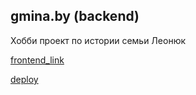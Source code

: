## gmina.by (backend)
Хобби проект по истории семьи Леонюк

[frontend_link]()

[deploy](https://leoniuk.org)
